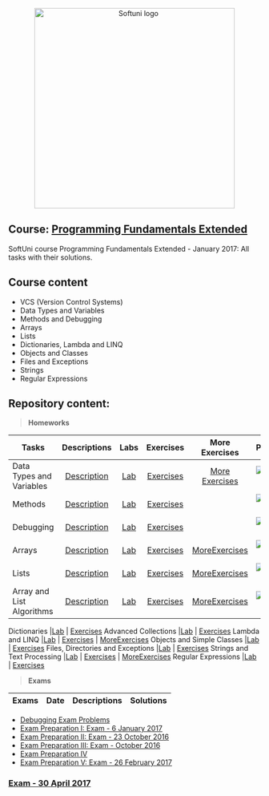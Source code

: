 <p align="center">
	<a href="https://softuni.bg/"><img src="https://www.jobs.bg/assets/logo/2017-09-01/b_6e048c01c340d967f2a6e540e9825d46.png" alt="Softuni logo" width="400" align="center">
	</a>
<p>

## Course: [Programming Fundamentals Extended](https://softuni.bg/trainings/1568/programming-fundamentals-exended-january-2017)
SoftUni course Programming Fundamentals Extended - January 2017: All tasks with their solutions.

## Course content
- VCS (Version Control Systems)
- Data Types and Variables
- Methods and Debugging
- Arrays
- Lists
- Dictionaries, Lambda and LINQ
- Objects and Classes
- Files and Exceptions
- Strings
- Regular Expressions

## Repository content:

> **Homeworks**

Tasks								|Descriptions																														| Labs																															| Exercises																																	|More Exercises	 																																	|Progress																													
------------------------------------|:---------------------------------------------------------------------------------------------------------------------------------:|:-----------------------------------------------------------------------------------------------------------------------------:|:-----------------------------------------------------------------------------------------------------------------------------------------:|:-------------------------------------------------------------------------------------------------------------------------------------------------:|:-------------:
Data Types and Variables			|[Description](https://github.com/dobroslav-atanasov/Programming-Fundamentals-Extended/tree/master/Resources)						|[Lab](https://github.com/dobroslav-atanasov/Programming-Fundamentals-Extended/tree/master/01.%20DataTypes-Lab)  				|[Exercises](https://github.com/dobroslav-atanasov/Programming-Fundamentals-Extended/tree/master/02.%20DataTypes-Exercises)  				|[More Exercises](https://github.com/dobroslav-atanasov/Programming-Fundamentals-Extended/tree/master/03.%20DataTypes-MoreExercises)				|![Progress](http://progressed.io/bar/100?title=completed)
Methods								|[Description](https://github.com/dobroslav-atanasov/Programming-Fundamentals-Extended/tree/master/Resources)						|[Lab](https://github.com/dobroslav-atanasov/Programming-Fundamentals-Extended/tree/master/04.%20Methods-Lab) 					|[Exercises](https://github.com/dobroslav-atanasov/Programming-Fundamentals-Extended/tree/master/05.%20Methods-Exercises)					|																																					|![Progress](http://progressed.io/bar/100?title=completed)
Debugging							|[Description](https://github.com/dobroslav-atanasov/Programming-Fundamentals-Extended/tree/master/Resources)						|[Lab](https://github.com/dobroslav-atanasov/Programming-Fundamentals-Extended/tree/master/06.%20Debugging-Lab) 				|[Exercises](https://github.com/dobroslav-atanasov/Programming-Fundamentals-Extended/tree/master/07.%20Debugging-Exercises)					|																																					|![Progress](http://progressed.io/bar/100?title=completed)
Arrays 								|[Description](https://github.com/dobroslav-atanasov/Programming-Fundamentals-Extended/tree/master/Resources)						|[Lab](https://github.com/dobroslav-atanasov/Programming-Fundamentals-Extended/tree/master/08.%20Arrays-Lab) 					|[Exercises](https://github.com/dobroslav-atanasov/Programming-Fundamentals-Extended/tree/master/09.%20Arrays-Exercises) 					|[MoreExercises](https://github.com/dobroslav-atanasov/Programming-Fundamentals-Extended/tree/master/10.%20Arrays-MoreExercises)					|![Progress](http://progressed.io/bar/100?title=completed)
Lists 								|[Description](https://github.com/dobroslav-atanasov/Programming-Fundamentals-Extended/tree/master/Resources)						|[Lab](https://github.com/dobroslav-atanasov/Programming-Fundamentals-Extended/tree/master/11.%20Lists-Lab) 					|[Exercises](https://github.com/dobroslav-atanasov/Programming-Fundamentals-Extended/tree/master/12.%20Lists-Exercises)						|[MoreExercises](https://github.com/dobroslav-atanasov/Programming-Fundamentals-Extended/tree/master/13.%20Lists-MoreExercises)						|![Progress](http://progressed.io/bar/100?title=completed)
Array and List Algorithms 			|[Description](https://github.com/dobroslav-atanasov/Programming-Fundamentals-Extended/tree/master/Resources)						|[Lab](https://github.com/dobroslav-atanasov/Programming-Fundamentals-Extended/tree/master/14.%20ArrayAndListAlgorithms-Lab)	|[Exercises](https://github.com/dobroslav-atanasov/Programming-Fundamentals-Extended/tree/master/15.%20ArrayAndListAlgorithms-Exercises)	|[MoreExercises](https://github.com/dobroslav-atanasov/Programming-Fundamentals-Extended/tree/master/16.%20ArrayAndListAlgorithms-MoreExercises)	|![Progress](http://progressed.io/bar/100?title=completed)

Dictionaries 						|[Lab](https://github.com/dobroslav-atanasov/Programming-Fundamentals-Extended/tree/master/17.%20Dictionaries-Lab) 					| [Exercises](https://github.com/dobroslav-atanasov/Programming-Fundamentals-Extended/tree/master/18.%20Dictionaries-Exercises)
Advanced Collections 				|[Lab](https://github.com/dobroslav-atanasov/Programming-Fundamentals-Extended/tree/master/19.%20AdvancedCollections-Lab) 			| [Exercises](https://github.com/dobroslav-atanasov/Programming-Fundamentals-Extended/tree/master/20.%20AdvancedCollections-Exercises)
Lambda and LINQ 					|[Lab](https://github.com/dobroslav-atanasov/Programming-Fundamentals-Extended/tree/master/21.%20LambdaAndLINQ-Lab) 				| [Exercises](https://github.com/dobroslav-atanasov/Programming-Fundamentals-Extended/tree/master/22.%20LambdaAndLINQ-Exercises) 			| [MoreExercises](https://github.com/dobroslav-atanasov/Programming-Fundamentals-Extended/tree/master/23.%20LambdaAndLINQ-MoreExercises)
Objects and Simple Classes 			|[Lab](https://github.com/dobroslav-atanasov/Programming-Fundamentals-Extended/tree/master/24.%20ObjectsAndSimpleClasses-Lab)	 	| [Exercises](https://github.com/dobroslav-atanasov/Programming-Fundamentals-Extended/tree/master/25.%20ObjectsAndSimpleClasses-Exercises)
Files, Directories and Exceptions 	|[Lab](https://github.com/dobroslav-atanasov/Programming-Fundamentals-Extended/tree/master/26.%20FilesDirectoriesAndExceptions-Lab) | [Exercises](https://github.com/dobroslav-atanasov/Programming-Fundamentals-Extended/tree/master/27.%20FilesDirectoriesAndExceptions-Exercises)
Strings and Text Processing 		|[Lab](https://github.com/dobroslav-atanasov/Programming-Fundamentals-Extended/tree/master/28.%20StringsAndTextProcessing-Lab) 		| [Exercises](https://github.com/dobroslav-atanasov/Programming-Fundamentals-Extended/tree/master/29.%20StringsAndTextProcessing-Exercises) | [MoreExercises](https://github.com/dobroslav-atanasov/Programming-Fundamentals-Extended/tree/master/30.%20StringsAndTextProcessing-MoreExercises)
Regular Expressions 				|[Lab](https://github.com/dobroslav-atanasov/Programming-Fundamentals-Extended/tree/master/31.%20RegularExpressions-Lab) 			| [Exercises](https://github.com/dobroslav-atanasov/Programming-Fundamentals-Extended/tree/master/32.%20RegularExpressions-Exercises)

> **Exams**

Exams				|Date				|Descriptions																											|Solutions
--------------------|:-----------------:|:---------------------------------------------------------------------------------------------------------------------:|:----------:

- [Debugging Exam Problems](https://github.com/dobroslav-atanasov/Programming-Fundamentals-Extended/tree/master/33.%20DebuggingExamProblems)
- [Exam Preparation I: Exam - 6 January 2017](https://github.com/dobroslav-atanasov/Programming-Fundamentals-Extended/tree/master/34.%20ExamPreparationI)
- [Exam Preparation II: Exam - 23 October 2016](https://github.com/dobroslav-atanasov/Programming-Fundamentals-Extended/tree/master/35.%20ExamPreparationII)
- [Exam Preparation III: Exam - October 2016](https://github.com/dobroslav-atanasov/Programming-Fundamentals-Extended/tree/master/36.%20ExamPreparationIII)
- [Exam Preparation IV](https://github.com/dobroslav-atanasov/Programming-Fundamentals-Extended/tree/master/37.%20ExamPreparationIV)
- [Exam Preparation V: Exam - 26 February 2017](https://github.com/dobroslav-atanasov/Programming-Fundamentals-Extended/tree/master/38.%20ExamPreparationV)


### [Exam - 30 April 2017](https://github.com/dobroslav-atanasov/Programming-Fundamentals-Extended/tree/master/Exam-30.04.2017)
